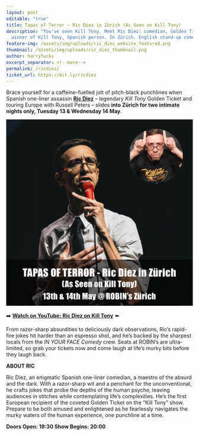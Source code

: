 ```yaml
---
layout: post
editable: "true"
title: Tapas of Terror – Ric Diez in Zürich (As Seen on Kill Tony)
description: "You've seen Kill Tony. Meet Ric Diez: comedian, Golden Ticket
  winner of Kill Tony, Spanish person. In Zürich. English stand-up comedy."
feature-img: /assets/img/uploads/ric_diez_website_featured.png
thumbnail: /assets/img/uploads/ric_diez_thumbnail.png
author: harryfucks
excerpt_separator: <!--more-->
permalink: /ricdiez/
ticket_url: https://bit.ly/ricdiez
---
```

Brace yourself for a caffeine-fuelled jolt of pitch-black punchlines when Spanish one-liner assassin **[Ric Diez](https://www.instagram.com/sadmanric)** – legendary *Kill Tony* Golden Ticket and touring Europe with Russell Peters – slides **into Zürich for two intimate nights only, Tuesday 13 & Wednesday 14 May**.

![Ric Diez in Zürich](/assets/img/uploads/ric_diez_thumbnail.png "Ric Diez in Zürich")

➡️ **[Watch on YouTube: Ric Diez on Kill Tony](https://www.youtube.com/watch?v=j6U0G9q2P70)** ⬅️

From razor-sharp absurdities to deliciously dark observations, Ric’s rapid-fire jokes hit harder than an espresso shot, and he’s backed by the sharpest locals from the *IN YOUR FACE Comedy* crew. Seats at ROBIN’s are ultra-limited, so grab your tickets now and come laugh at life’s murky bits before they laugh back.

**ABOUT RIC**

Ric Diez, an enigmatic Spanish one-liner comedian, a maestro of the absurd and the dark. With a razor-sharp wit and a penchant for the unconventional, he crafts jokes that probe the depths of the human psyche, leaving audiences in stitches while contemplating life’s complexities. He’s the first European recipient of the coveted Golden Ticket on the “Kill Tony” show. Prepare to be both amused and enlightened as he fearlessly navigates the murky waters of the human experience, one punchline at a time.

**Doors Open: 19:30
Show Begins: 20:00**

